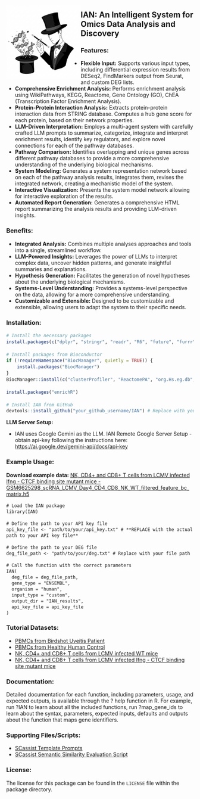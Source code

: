 

<img align="left" src="inst/docs/ian_logo.jpg" width="200" />

<span style="font-size: 1.5em; font-weight: bold;">IAN: An Intelligent System for Omics Data Analysis and Discovery</span>


### **Features:**

*   **Flexible Input:** Supports various input types, including differential expression results from DESeq2, FindMarkers output from Seurat, and custom DEG lists.
*   **Comprehensive Enrichment Analysis:** Performs enrichment analysis using WikiPathways, KEGG, Reactome, Gene Ontology (GO), ChEA (Transcription Factor Enrichment Analysis).
*   **Protein-Protein Interaction Analysis:** Extracts protein-protein interaction data from STRING database. Computes a hub gene score for each protein, based on their network properties.
*   **LLM-Driven Interpretation:** Employs a multi-agent system with carefully crafted LLM prompts to summarize, categorize, integrate and interpret enrichment results, identify key regulators, and explore novel connections for each of the pathway databases.
*   **Pathway Comparison:** Identifies overlapping and unique genes across different pathway databases to provide a more comprehensive understanding of the underlying biological mechanisms.
*   **System Modeling:** Generates a system representation network based on each of the pathway analysis results, integrates them, revises the integrated network, creating a mechanistic model of the system.
*   **Interactive Visualization:** Presents the system model network allowing for interactive exploration of the results.
*   **Automated Report Generation:** Generates a comprehensive HTML report summarizing the analysis results and providing LLM-driven insights.

### **Benefits:**

*   **Integrated Analysis:** Combines multiple analyses approaches and tools into a single, streamlined workflow.
*   **LLM-Powered Insights:** Leverages the power of LLMs to interpret complex data, uncover hidden patterns, and generate insightful summaries and explanations.
*   **Hypothesis Generation:** Facilitates the generation of novel hypotheses about the underlying biological mechanisms.
*   **Systems-Level Understanding:** Provides a systems-level perspective on the data, allowing for a more comprehensive understanding.
*   **Customizable and Extensible:** Designed to be customizable and extensible, allowing users to adapt the system to their specific needs.

### **Installation:**

```R
# Install the necessary packages
install.packages(c("dplyr", "stringr", "readr", "R6", "future", "furrr", "progressr", "httr", "plyr", "rmarkdown", "visNetwork", "igraph", "devtools"))

# Install packages from Bioconductor
if (!requireNamespace("BiocManager", quietly = TRUE)) {
    install.packages("BiocManager")
}
BiocManager::install(c("clusterProfiler", "ReactomePA", "org.Hs.eg.db", "org.Mm.eg.db"))

install.packages("enrichR")

# Install IAN from GitHub
devtools::install_github("your_github_username/IAN") # Replace with your GitHub username and repo name
```

**LLM Server Setup:**
* IAN uses Google Gemini as the LLM. IAN Remote Google Server Setup - obtain api-key following the instructions here:
https://ai.google.dev/gemini-api/docs/api-key

### **Example Usage:**

**Download example data:** [NK, CD4+ and CD8+ T cells from LCMV infected Ifng - CTCF binding site mutant mice - GSM6625298_scRNA_LCMV_Day4_CD4_CD8_NK_WT_filtered_feature_bc_matrix.h5](https://www.ncbi.nlm.nih.gov/geo/download/?acc=GSM6625299&format=file&file=GSM6625299%5FscRNA%5FLCMV%5FDay4%5FCD4%5FCD8%5FNK%5FKO%5Ffiltered%5Ffeature%5Fbc%5Fmatrix%2Eh5)

```
# Load the IAN package
library(IAN)

# Define the path to your API key file
api_key_file <- "path/to/your/api_key.txt" # **REPLACE with the actual path to your API key file**

# Define the path to your DEG file
deg_file_path <- "path/to/your/deg.txt" # Replace with your file path

# Call the function with the correct parameters
IAN(
  deg_file = deg_file_path,
  gene_type = "ENSEMBL",
  organism = "human",
  input_type = "custom",
  output_dir = "IAN_results",
  api_key_file = api_key_file
)
```

### **Tutorial Datasets:**
* [PBMCs from Birdshot Uveitis Patient](https://github.com/PulakNath/bcr-uveitis/raw/refs/heads/main/Results/cellranger/NS7R65BBTS/cellranger_output/filtered_feature_bc_matrix.h5)
* [PBMCs from Healthy Human Control](https://github.com/PulakNath/bcr-uveitis/raw/refs/heads/main/Results/cellranger/NS3R189BTS/cellranger_output/filtered_feature_bc_matrix.h5)
* [NK, CD4+ and CD8+ T cells from LCMV infected WT mice](https://www.ncbi.nlm.nih.gov/geo/download/?acc=GSM6625298&format=file&file=GSM6625298%5FscRNA%5FLCMV%5FDay4%5FCD4%5FCD8%5FNK%5FWT%5Ffiltered%5Ffeature%5Fbc%5Fmatrix%2Eh5)
* [NK, CD4+ and CD8+ T cells from LCMV infected Ifng - CTCF binding site mutant mice](https://www.ncbi.nlm.nih.gov/geo/download/?acc=GSM6625299&format=file&file=GSM6625299%5FscRNA%5FLCMV%5FDay4%5FCD4%5FCD8%5FNK%5FKO%5Ffiltered%5Ffeature%5Fbc%5Fmatrix%2Eh5)

### **Documentation:**

Detailed documentation for each function, including parameters, usage, and expected outputs, is available through the ? help function in R. For example, run ?IAN to learn about all the included functions, run ?map_gene_ids to learn about the syntax, parameters, expected inputs, defaults and outputs about the function that maps gene identifiers.

### **Supporting Files/Scripts:**
- [SCassist Template Prompts](https://nih-nei.github.io/SCassist/SCassist-prompts.md)
- [SCassist Semantic Similarity Evaluation Script](https://nih-nei.github.io/SCassist/bert-similarity.md)

### **License:**

The license for this package can be found in the `LICENSE` file within the package directory.
